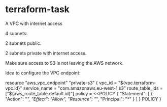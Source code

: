 # terraform-task

A VPC with internet access

4 subnets:

  2 subnets public.

  2 subnets private with internet access. 

  Make sure access to S3 is not leaving the AWS network.
  

Idea to configure the VPC endpoint:

resource "aws_vpc_endpoint" "private-s3" {
    vpc_id = "${vpc.terraform-vpc.id}"
    service_name = "com.amazonaws.eu-west-1.s3"
    route_table_ids = ["${aws_route_table.default.id}"]
    policy = <<POLICY
{
    "Statement": [
        {
            "Action": "*",
            "Effect": "Allow",
            "Resource": "*",
            "Principal": "*"
        }
    ]
}
POLICY
}
